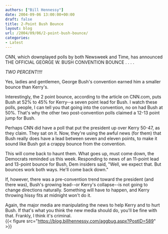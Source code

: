 ```yaml
---
authors: ["Bill Hennessy"]
date: 2004-09-06 13:00:00+00:00
draft: false
title: 2-Point Bush Bounce
layout: blog
url: /2004/09/06/2-point-bush-bounce/
categories:
- Latest
---
```


CNN, which downplayed polls by both Newsweek and Time, has announced THE OFFICIAL GEORGE W. BUSH CONVENTION BOUNCE . . . .  
  
_TWO PERCENT!!!!_  
  
Yes, ladies and gentlemen, George Bush's convention earned him a smaller bounce than Kerry's.    
  
Interestingly, the 2 point bounce, according to the article on CNN.com, puts Bush at 52% to 45% for Kerry--a seven point lead for Bush.  I watch these polls, people, I can tell you that going into the convention, no on had Bush at 50%.  That's why the other two post-convention polls claimed a 12-13 point jump for Bush.   
  
Perhaps CNN did have a poll that put the president up over Kerry 50-47, as they claim.  They sat on it.  Now, they're using the awful news (for them) that Bush really does have a lead between seven and eleven points, to make it sound like Bush got a crappy bounce from the convention.    
  
This will come back to haunt them.  What goes up, must come down, the Democrats reminded us this week. Responding to news of an 11-point lead and 13-point bounce for Bush, Dem insiders said, "Well, we expect that.  But bounces work both ways. He'll come back down."  
  
If, however, there was a pre-convention trend toward the president (and there was), Bush's growing lead--or Kerry's collapse--is not going to change directions naturally.  Something will have to happen, and Kerry throwing hissy fits at midnight won't do it.  
  
Again, the major media are manipulating the news to help Kerry and to hurt Bush.  If that's what you think the new media should do, you'll be fine with that.  Frankly, I think it's criminal.    
{{< figure src="https://blog.billhennessy.com/aggbug.aspx?PostID=589" >}}

